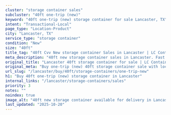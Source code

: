 ```yaml
---
cluster: "storage container sales"
subcluster: "40ft one-trip (new)"
keyword: "40ft one-trip (new) storage container for sale Lancaster, TX"
intent: "Transactional-Local"
page_type: "Location-Product"
city: "Lancaster, TX"
service_type: "storage container"
condition: "New"
size: "40ft"
title_tag: "40ft Cvv New storage container Sales in Lancaster | LC Container"
meta_description: "40ft new storage container sales in Lancaster. Fast delivery, competitive pricing. Serving storage containers area. Quote ID: MH9. Call (214) 524-4168 for your free quote today."
original_title: "Lancaster 40ft storage container for sale | LC Container"
original_meta: "Buy one-trip (new) 40ft storage container sale with local delivery in Lancaster, TX. LC Container — local Since 2003. Request a fast quote today."
url_slug: "/lancaster/buy/40ft/storage-containers/one-trip-new"
h1: "Buy 40ft one-trip (new) storage container in Lancaster"
internal_links: "/lancaster/storage-containers/sales"
priority: 3
notes: ""
noindex: true
image_alt: "40ft new storage container available for delivery in Lancaster"
last_updated: "2025-10-20"
---
```


<!-- TODO: Add unique city/inventory copy, images, and internal links here. -->
